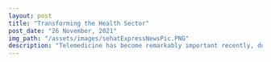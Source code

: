 ```yaml
---
layout: post
title: "Transforming the Health Sector"
post_date: "26 November, 2021"
img_path: "/assets/images/sehatExpressNewsPic.PNG"
description: "Telemedicine has become remarkably important recently, due to the increased development and deployment of digital technologies. During the COVID-19 pandemic, necessary social distancing, lack of effective treatments has made telemedicine an interactive and safest system between doctors and patients who are uninfected and infected."
---
```



